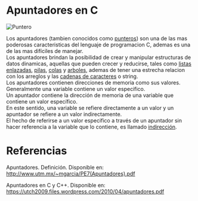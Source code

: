 # Apuntadores en C  
  
![Puntero](https://wiki.dcc.uchile.cl/cc3301/_media/puntero.png)
  
Los apuntadores (tambien conocidos como [punteros](https://es.wikipedia.org/wiki/Puntero_(inform%C3%A1tica))) son una de las mas poderosas caracteristicas del lenguaje de programacion C, ademas es una de las mas difíciles de manejar.  
Los apuntadores brindan la posibilidad de crear y manipular estructuras de datos dinamicas, aquellas que pueden crecer y reducirse, tales como [listas enlazadas](https://es.wikipedia.org/wiki/Lista_enlazada), [pilas](https://es.wikipedia.org/wiki/Pila_(inform%C3%A1tica)), [colas](https://es.wikipedia.org/wiki/Cola_(inform%C3%A1tica)) y [arboles](https://es.wikipedia.org/wiki/%C3%81rbol_(inform%C3%A1tica)), ademas de tener una estrecha relacion con los arreglos y las [cadenas de caracteres](https://es.wikipedia.org/wiki/Cadena_de_caracteres) o string.  
Los apuntadores contienen direcciones de memoria como sus valores.  
Generalmente una variable contiene un valor especifico.  
Un apuntador contiene la dirección de memoria de una variable que contiene un valor específico.  
En este sentido, una variable se refiere directamente a un valor y un apuntador se refiere a un valor indirectamente.  
El hecho de referirse a un valor especifico a través de un apuntador sin hacer referencia a la variable que lo contiene, es llamado [indirección](https://es.wikipedia.org/wiki/Indirecci%C3%B3n).  

# Referencias

Apuntadores. Definición. Disponible en:  
http://www.utm.mx/~mgarcia/PE7(Apuntadores).pdf

Apuntadores en C y C++. Disponible en:  
https://utch2009.files.wordpress.com/2010/04/apuntadores.pdf
